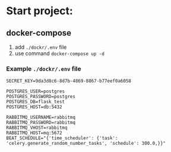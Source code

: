 # Start project:

## docker-compose
1. add `./dockr/.env` file 
1. use command `docker-compose up -d`

### Example `./dockr/.env` file
```
SECRET_KEY=9da3d8c6-8d7b-4869-8867-b77eef0a6058

POSTGRES_USER=postgres
POSTGRES_PASSWORD=postgres
POSTGRES_DB=flask_test
POSTGRES_HOST=db:5432

RABBITMQ_USERNAME=rabbitmq
RABBITMQ_PASSWORD=rabbitmq
RABBITMQ_VHOST=rabbitmq
RABBITMQ_HOST=mq:5672
BEAT_SCHEDULE="{'time_scheduler': {'task': 'celery.generate_random_number_tasks', 'schedule': 300.0,}}"
```

